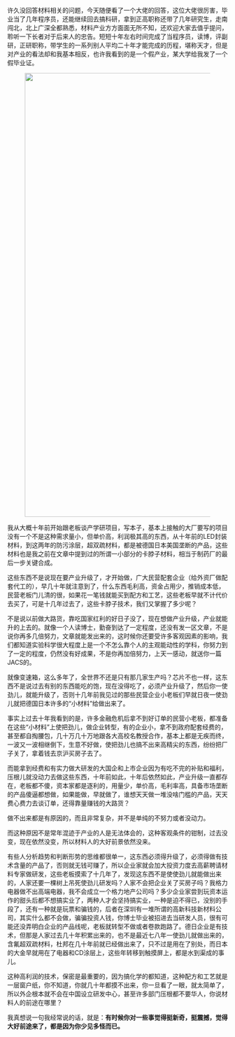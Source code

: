 <p data-pid="bxhTwHKA">许久没回答材料相关的问题，今天随便看了一个大佬的回答，这位大佬很厉害，毕业当了几年程序员，还能继续回去搞科研，拿到正高职称还带了几年研究生，走南闯北，北上广深全都熟悉，材料产业方方面面无所不知，还欢迎大家去值乎提问，聆听一下长者对于后来人的忠告。短短十年左右时间完成了当程序员，读博，评副研，正研职称，带学生的一系列别人平均二十年才能完成的历程，堪称天才，但是对产业的看法却和我基本相反，也许我看到的是一个假产业，某大学给我发了一个假毕业证。</p><p data-pid="8C-Pqjk8"><figure><img src="https://pic1.zhimg.com/v2-4b333a28d7cae407f6bf58c3ecc13e21_720w.png?source=d16d100b" data-rawwidth="1015" data-rawheight="723" class="origin_image zh-lightbox-thumb" width="1015" data-original="https://picx.zhimg.com/v2-4b333a28d7cae407f6bf58c3ecc13e21_720w.jpg?source=d16d100b"></figure>我从大概十年前开始跟老板谈产学研项目，写本子，基本上接触的大厂要写的项目没有一个不是这种需求量小，但单价高，利润极其高的东西，从十年前的LED封装材料，到这两年的防污涂层，超双疏材料，都是被德国日本美国垄断的产品，这些材料也是我之前在文章中提到过的所谓一小部分的卡脖子材料，相当于制药厂的最后一步关键合成。</p><p data-pid="LIk_D8RC">这些东西不是说现在要产业升级了，才开始做，广大民营配套企业（给外资厂做配套代工的），早几十年就注意到了，什么东西毛利高，资金占用少，推销成本低，民营老板门儿清的很，如果花一笔钱就能买到配方和工艺，这些老板早就不计代价去买了，可是十几年过去了，这些卡脖子技术，我们又掌握了多少呢？</p><p data-pid="C8csttTz">不是说以前做大路货，靠吃国家红利的好日子没了，现在想做产业升级，产业就能升的上去的。就像一个人读博士，勤奋到达了一定程度，还没有发一区文章，不是说你再多几倍努力，文章就能发出来的，这时候你还要受许多客观因素的影响，我们都知道实验科学很大程度上是一个不怎么靠个人的主观能动性的学科，你努力到了一定的程度，仍然没有好成果，不是你再加倍努力，上天一感动，就送你一篇JACS的。</p><p data-pid="L9MYClS9">就像变速箱，这么多年了，全世界不还是只有那几家生产吗？芯片不也一样，这东西不是说过去有别的东西能吃的饱，现在没得吃了，必须产业升级了，然后你一使劲儿，就能升级了，否则十几年前我见过的那些民营企业小老板们早就日夜一使劲儿就把德国日本许多的“小材料”给做出来了。</p><p data-pid="rsPNgCVp">事实上过去十年我看到的是，许多金融危机后拿不到好订单的民营小老板，都准备在这些“小材料”上使把劲儿，做企业转型，有的企业小，拿不到政府配套经费的，甚至都自掏腰包，几十万几十万地跟各大高校名教授合作，基本上都是无疾而终，一波又一波相继倒下，生意不好做，使把劲儿也搞不出来高精尖的东西，纷纷把厂子关了，拿着钱去京沪买房子去了。</p><p data-pid="LqEeXEBY">而能拿到经费和有实力做大研发的大国企和上市企业因为有吃不完的补贴和福利，压根儿就没动力去做这些东西，十年前如此，十年后依然如此，产业升级一直都存在，老板都不傻，资本家都是逐利的，用量少，单价高，毛利率高，具备市场垄断的产品傻逼都想做，如果能做，早就做了，谁想天天做一堆没啥门槛的产品，天天费心费力去谈订单，还得靠量赚钱的大路货？</p><p data-pid="To60rejg">做不出来都是有原因的，而且非常复杂，并不是单纯的不努力或者没动力。</p><p data-pid="6yGt0fyj">而这种原因不是常年混迹于产业的人是无法体会的，这种客观条件的钳制，过去没变，现在依然没变，所以材料人的大好前景依然没来。</p><p data-pid="d634p1qb">有些人分析趋势和判断形势的思维都很单一，这东西必须得升级了，必须得做有技术含量的产品了，否则就无钱可赚了，所以企业家就会加大投资力度去高薪聘请材料专家做研发，这些老板摸索了十几年了，发现这东西不是使使劲儿就能做出来的，人家还要一棵树上吊死使劲儿研发吗？人家不会把企业关了买房子吗？我格力电器做不出高端电器，我不会成立一个格力地产公司吗？多少企业家尝到玩资本运作的甜头后都不想搞实业了，两种人才会坚持搞实业，一种是迫不得已，没别的手段了，还有一种就是玩票和骗钱的，后者在深圳有一堆所谓的高新科技新材料公司，其实什么都不会做，骗骗投资人钱，你博士毕业被招进去当研发人员，很有可能还没弄明白企业的产品线呢，老板就转型不做或者卷款跑路了。德日企业是有技术，但那是人家过去几十年积累出来的，也不是最近七八年一使劲儿就做出来的，含氟超双疏材料，杜邦在几十年前就已经做出来了，只不过是用在了别处，而日本的大金早就用在了电器和CD涂层上，这些年转移到触摸屏上，都是水到渠成的事儿。</p><p data-pid="PwJ_xe5G">这种高利润的技术，保密是最重要的，因为搞化学的都知道，这种配方和工艺就是一层窗户纸，你不知道，你就几十年都摸不出来，你一旦看了一眼，就太简单了，所以外企根本就不会在中国设立研发中心，甚至许多部门压根都不要华人，你说材料人的前途在哪里？</p><p data-pid="Yk2Tsfzc">我真想说一句我经常说的话，就是：<b>有时候你对一些事觉得挺新奇，挺震撼，觉得大好前途来了，都是因为你少见多怪而已。</b></p>